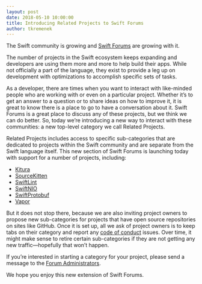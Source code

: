 ```yaml
---
layout: post
date: 2018-05-10 10:00:00
title: Introducing Related Projects to Swift Forums
author: tkremenek 
---
```


The Swift community is growing and [Swift Forums](https://forums.swift.org) are growing with it.  

The number of projects in the Swift ecosystem keeps expanding and developers are using them more and more to help build their apps.  While not officially a part of the language, they exist to provide a leg up on development with optimizations to accomplish specific sets of tasks.  

As a developer, there are times when you want to interact with like-minded people who are working with or even on a particular project. Whether it’s to get an answer to a question or to share ideas on how to improve it, it is great to know there is a place to go to have a conversation about it.  Swift Forums is a great place to discuss any of these projects, but we think we can do better.  So, today we’re introducing a new way to interact with these communities: a new top-level category we call Related Projects.

Related Projects includes access to specific sub-categories that are dedicated to projects within the Swift community and are separate from the Swift language itself.  This new section of Swift Forums is launching today with support for a number of projects, including:

* [Kitura](https://github.com/IBM-Swift/Kitura)
* [SourceKitten](https://github.com/jpsim/SourceKitten)
* [SwiftLint](https://github.com/realm/SwiftLint)
* [SwiftNIO](https://github.com/apple/swift-nio)
* [SwiftProtobuf](https://github.com/apple/swift-protobuf)
* [Vapor](https://github.com/vapor/vapor)

But it does not stop there, because we are also inviting project owners to propose new sub-categories for projects that have open source repositories on sites like GitHub. Once it is set up, all we ask of project owners is to keep tabs on their category and report any [code of conduct](/code-of-conduct/) issues.  Over time, it might make sense to retire certain sub-categories if they are not getting any new traffic—hopefully that won’t happen.

If you’re interested in starting a category for your project, please send a message to the [Forum Administrators](https://forums.swift.org/groups/forum_admins).

We hope you enjoy this new extension of Swift Forums.